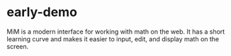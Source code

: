 # early-demo
MiM is a modern interface for working with math on the web. It has a short learning curve and makes it easier to input, edit, and display math on the screen. 

